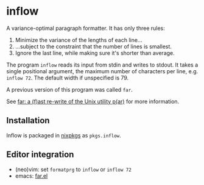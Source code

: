 # inflow

A variance-optimal paragraph formatter. It has only three rules:

1. Minimize the variance of the lengths of each line...
2. ...subject to the constraint that the number of lines is smallest.
3. Ignore the last line, while making sure it's shorter than average.

The program `inflow` reads its input from stdin and writes to stdout.
It takes a single positional argument, the maximum number of characters
per line, e.g. `inflow 72`. The default width if unspecified is 79.

A previous version of this program was called `far`.

See [far: a (f)ast re-write of the Unix utility
p(ar)](https://cgdct.moe/blog/far/) for more information.

## Installation

Inflow is packaged in
[nixpkgs](https://github.com/NixOS/nixpkgs) as `pkgs.inflow`.

## Editor integration

- (neo)vim: set `formatprg` to `inflow` or `inflow 72`
- emacs: [far.el](https://github.com/eshrh/far.el)

